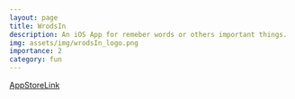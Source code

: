 ```yaml
---
layout: page
title: WrodsIn
description: An iOS App for remeber words or others important things.
img: assets/img/wrodsIn_logo.png
importance: 2
category: fun
---
```


[AppStoreLink](https://apps.apple.com/app/wordsin/id1521201317)